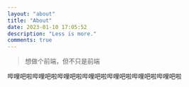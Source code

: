 ```yaml
---
layout: "about"
title: "About"
date: 2023-01-10 17:05:52
description: "Less is more."
comments: true
---
```



>想做个前端，但不只是前端

哔哩吧啦哔哩吧啦哔哩吧啦哔哩吧啦哔哩吧啦哔哩吧啦哔哩吧啦
